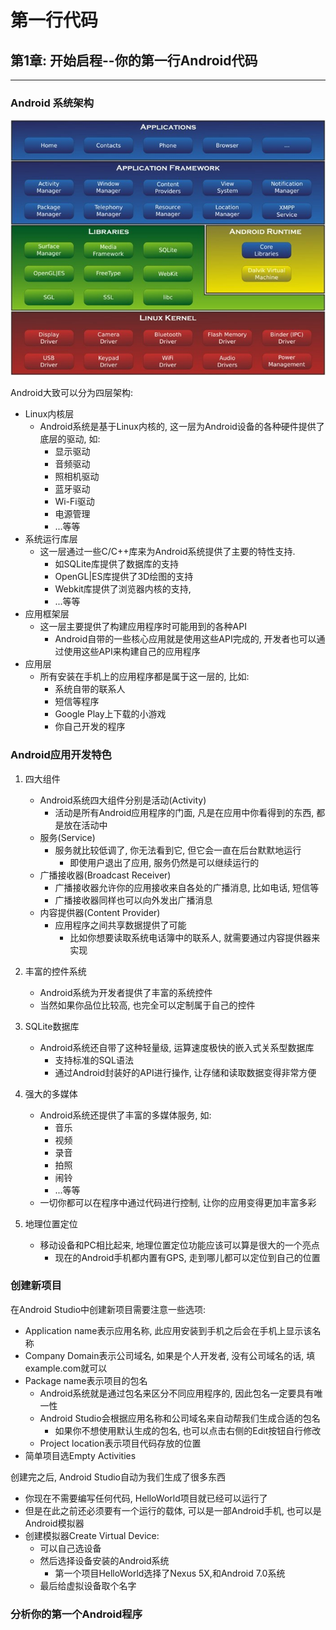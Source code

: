 # 第一行代码 #

## 第1章: 开始启程--你的第一行Android代码 ##

---
### Android 系统架构 ###

![Android structure](MD_image/C1%20000%20Android%20structure.png "Android structure")


Android大致可以分为四层架构: 
- Linux内核层
    - Android系统是基于Linux内核的, 这一层为Android设备的各种硬件提供了底层的驱动, 如:
        - 显示驱动
        - 音频驱动
        - 照相机驱动
        - 蓝牙驱动
        - Wi-Fi驱动
        - 电源管理
        - ...等等
- 系统运行库层
    - 这一层通过一些C/C++库来为Android系统提供了主要的特性支持.
        - 如SQLite库提供了数据库的支持
        - OpenGL|ES库提供了3D绘图的支持
        - Webkit库提供了浏览器内核的支持,
        - ...等等
- 应用框架层
    - 这一层主要提供了构建应用程序时可能用到的各种API
        - Android自带的一些核心应用就是使用这些API完成的, 开发者也可以通过使用这些API来构建自己的应用程序
- 应用层
    - 所有安装在手机上的应用程序都是属于这一层的, 比如:
        - 系统自带的联系人
        - 短信等程序
        - Google Play上下载的小游戏
        - 你自己开发的程序


### Android应用开发特色 ###

1. 四大组件
    - Android系统四大组件分别是活动(Activity)
        - 活动是所有Android应用程序的门面, 凡是在应用中你看得到的东西, 都是放在活动中
    - 服务(Service)
        - 服务就比较低调了, 你无法看到它, 但它会一直在后台默默地运行
            - 即使用户退出了应用, 服务仍然是可以继续运行的
    - 广播接收器(Broadcast Receiver)
        - 广播接收器允许你的应用接收来自各处的广播消息, 比如电话, 短信等
        - 广播接收器同样也可以向外发出广播消息
    - 内容提供器(Content Provider)
        - 应用程序之间共享数据提供了可能
            - 比如你想要读取系统电话簿中的联系人, 就需要通过内容提供器来实现

2. 丰富的控件系统
    - Android系统为开发者提供了丰富的系统控件
    - 当然如果你品位比较高, 也完全可以定制属于自己的控件

3. SQLite数据库
    - Android系统还自带了这种轻量级, 运算速度极快的嵌入式关系型数据库
        - 支持标准的SQL语法
        - 通过Android封装好的API进行操作, 让存储和读取数据变得非常方便


4. 强大的多媒体
    - Android系统还提供了丰富的多媒体服务, 如:
        - 音乐
        - 视频
        - 录音
        - 拍照
        - 闹铃
        - ...等等
    - 一切你都可以在程序中通过代码进行控制, 让你的应用变得更加丰富多彩

5. 地理位置定位
    - 移动设备和PC相比起来, 地理位置定位功能应该可以算是很大的一个亮点
        - 现在的Android手机都内置有GPS, 走到哪儿都可以定位到自己的位置



### 创建新项目 ###

在Android Studio中创建新项目需要注意一些选项:
- Application name表示应用名称, 此应用安装到手机之后会在手机上显示该名称
- Company Domain表示公司域名, 如果是个人开发者, 没有公司域名的话, 填example.com就可以
- Package name表示项目的包名
    - Android系统就是通过包名来区分不同应用程序的, 因此包名一定要具有唯一性
    - Android Studio会根据应用名称和公司域名来自动帮我们生成合适的包名
        - 如果你不想使用默认生成的包名, 也可以点击右侧的Edit按钮自行修改
    - Project location表示项目代码存放的位置
- 简单项目选Empty Activities


创建完之后, Android Studio自动为我们生成了很多东西
- 你现在不需要编写任何代码, HelloWorld项目就已经可以运行了
- 但是在此之前还必须要有一个运行的载体, 可以是一部Android手机, 也可以是Android模拟器
- 创建模拟器Create Virtual Device:
    - 可以自己选设备
    - 然后选择设备安装的Android系统
        - 第一个项目HelloWorld选择了Nexus 5X,和Android 7.0系统
    - 最后给虚拟设备取个名字


### 分析你的第一个Android程序 ###






